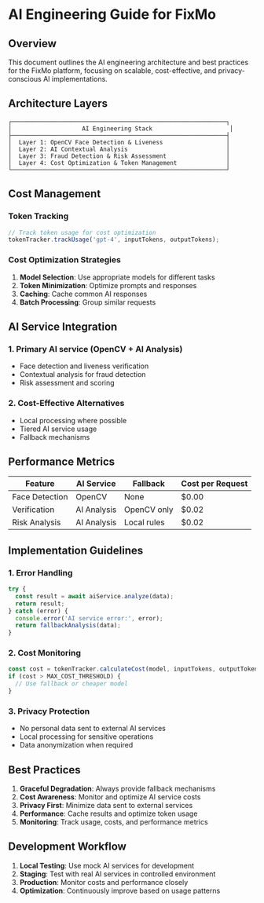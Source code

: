 # AI Engineering Guide for FixMo

## Overview

This document outlines the AI engineering architecture and best practices for the FixMo platform, focusing on scalable, cost-effective, and privacy-conscious AI implementations.

## Architecture Layers

```
┌─────────────────────────────────────────────────────────────┐
│                    AI Engineering Stack                      │
├─────────────────────────────────────────────────────────────┤
│  Layer 1: OpenCV Face Detection & Liveness                  │
│  Layer 2: AI Contextual Analysis                            │
│  Layer 3: Fraud Detection & Risk Assessment                 │
│  Layer 4: Cost Optimization & Token Management              │
└─────────────────────────────────────────────────────────────┘
```

## Cost Management

### Token Tracking
```typescript
// Track token usage for cost optimization
tokenTracker.trackUsage('gpt-4', inputTokens, outputTokens);
```

### Cost Optimization Strategies
1. **Model Selection**: Use appropriate models for different tasks
2. **Token Minimization**: Optimize prompts and responses
3. **Caching**: Cache common AI responses
4. **Batch Processing**: Group similar requests

## AI Service Integration

### 1. Primary AI service (OpenCV + AI Analysis)
- Face detection and liveness verification
- Contextual analysis for fraud detection
- Risk assessment and scoring

### 2. Cost-Effective Alternatives
- Local processing where possible
- Tiered AI service usage
- Fallback mechanisms

## Performance Metrics

| Feature | AI Service | Fallback | Cost per Request |
|---------|------------|----------|------------------|
| Face Detection | OpenCV | None | $0.00 |
| Verification | AI Analysis | OpenCV only | $0.02 |
| Risk Analysis | AI Analysis | Local rules | $0.02 |

## Implementation Guidelines

### 1. Error Handling
```typescript
try {
  const result = await aiService.analyze(data);
  return result;
} catch (error) {
  console.error('AI service error:', error);
  return fallbackAnalysis(data);
}
```

### 2. Cost Monitoring
```typescript
const cost = tokenTracker.calculateCost(model, inputTokens, outputTokens);
if (cost > MAX_COST_THRESHOLD) {
  // Use fallback or cheaper model
}
```

### 3. Privacy Protection
- No personal data sent to external AI services
- Local processing for sensitive operations
- Data anonymization when required

## Best Practices

1. **Graceful Degradation**: Always provide fallback mechanisms
2. **Cost Awareness**: Monitor and optimize AI service costs
3. **Privacy First**: Minimize data sent to external services
4. **Performance**: Cache results and optimize token usage
5. **Monitoring**: Track usage, costs, and performance metrics

## Development Workflow

1. **Local Testing**: Use mock AI services for development
2. **Staging**: Test with real AI services in controlled environment
3. **Production**: Monitor costs and performance closely
4. **Optimization**: Continuously improve based on usage patterns 